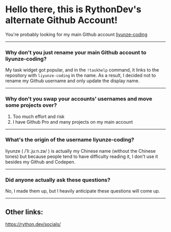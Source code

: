 # Hello there, this is RythonDev's alternate Github Account! 

You're probably looking for my main Github account [liyunze-coding](https://github.com/liyunze-coding)

---

### Why don't you just rename your main Github account to liyunze-coding?

My task widget got popular, and in the `!taskhelp` command, it links to the repository with `liyunze-coding` in the name. As a result, I decided not to rename my Github username and only update the display name. 

---

### Why don't you swap your accounts' usernames and move some projects over?

1. Too much effort and risk
2. I have Github Pro and many projects on my main account

---

### What's the origin of the username liyunze-coding?

liyunze ( /ˈliː.juːn.zə/  ) is actually my Chinese name (without the Chinese tones) but because people tend to have difficulty reading it, I don't use it besides my Github and Codepen.

---

### Did anyone actually ask these questions?

No, I made them up, but I heavily anticipate these questions will come up.

---

## Other links:

https://rython.dev/socials/
